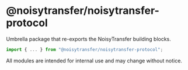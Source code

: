 # @noisytransfer/noisytransfer-protocol

Umbrella package that re-exports the NoisyTransfer building blocks.

```js
import { ... } from "@noisytransfer/noisytransfer-protocol";
```

All modules are intended for internal use and may change without notice.